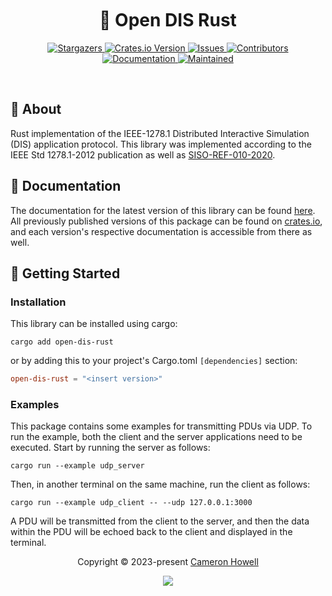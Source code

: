 <h1 align="center">
  <img
    src="https://raw.githubusercontent.com/catppuccin/catppuccin/main/assets/misc/transparent.png"
    height="30"
    width="0px"
  />
  🦀 Open DIS Rust
  <img
    src="https://raw.githubusercontent.com/catppuccin/catppuccin/main/assets/misc/transparent.png"
    height="30"
    width="0px"
  />
</h1>

<p align="center">
  <a href="https://github.com/crhowell3/open-dis-rust/stargazers">
    <img
      alt="Stargazers"
      src="https://img.shields.io/github/stars/crhowell3/open-dis-rust?style=for-the-badge&logo=starship&color=b16286&logoColor=d9e0ee&labelColor=282a36"
    />
  </a>
  <a href="https://crates.io/crates/open-dis-rust">
    <img
      alt="Crates.io Version"
      src="https://img.shields.io/crates/v/open-dis-rust?style=for-the-badge&logo=rust&color=458588&logoColor=d9e0ee&labelColor=282a36"
    />
  </a>
  <a href="https://github.com/crhowell3/open-dis-rust/issues">
    <img
      alt="Issues"
      src="https://img.shields.io/github/issues/crhowell3/open-dis-rust?style=for-the-badge&logo=gitbook&color=d79921&logoColor=d9e0ee&labelColor=282a36"
    />
  </a>
  <a href="https://github.com/crhowell3/open-dis-rust/contributors">
    <img
      alt="Contributors"
      src="https://img.shields.io/github/contributors/crhowell3/open-dis-rust?style=for-the-badge&logo=opensourceinitiative&color=689d6a&logoColor=d9e0ee&labelColor=282a36"
    />
  </a>
  <br/>
  <a href="#">
    <img
      alt="Documentation"
      src="https://img.shields.io/docsrs/open-dis-rust?style=for-the-badge&logo=docsdotrs&color=98971a&logoColor=d9e0ee&labelColor=282a36"
    />
  </a>
  <a href="#">
    <img
      alt="Maintained"
      src="https://img.shields.io/maintenance/yes/2024?style=for-the-badge&color=98971a&labelColor=282a36"
    />
  </a>
</p>

&nbsp;

## 💭 About
Rust implementation of the IEEE-1278.1 Distributed Interactive Simulation (DIS) application protocol. This library was implemented according to the IEEE Std 1278.1-2012 publication as well as [SISO-REF-010-2020](https://www.sisostandards.org/resource/resmgr/reference_documents_/siso-ref-010-2023-v31.zip).

## 📕 Documentation
The documentation for the latest version of this library can be found [here](https://docs.rs/open-dis-rust/). All previously published versions of this package can be found on [crates.io](https://crates.io/crates/open-dis-rust/versions), and each version's respective documentation is accessible from there as well.

## 🔰 Getting Started
### Installation
This library can be installed using cargo:
```shell
cargo add open-dis-rust
```
or by adding this to your project's Cargo.toml `[dependencies]` section:
```toml
open-dis-rust = "<insert version>"
```

### Examples
This package contains some examples for transmitting PDUs via UDP. To run the example, both the 
client and the server applications need to be executed. Start by running the server as follows:
```shell
cargo run --example udp_server
```

Then, in another terminal on the same machine, run the client as follows:
```shell
cargo run --example udp_client -- --udp 127.0.0.1:3000
```

A PDU will be transmitted from the client to the server, and then the data within the PDU
will be echoed back to the client and displayed in the terminal.

<p align="center">
  Copyright &copy; 2023-present
  <a href="https://github.com/crhowell3" target="_blank">Cameron Howell</a>
</p>
<p align="center">
  <a href="https://github.com/crhowell3/open-dis-rust/blob/main/LICENSE"
    ><img
      src="https://img.shields.io/static/v1.svg?style=for-the-badge&label=License&message=BSD-2-Clause&logoColor=d9e0ee&colorA=282a36&colorB=b16286"
  /></a>
</p>


